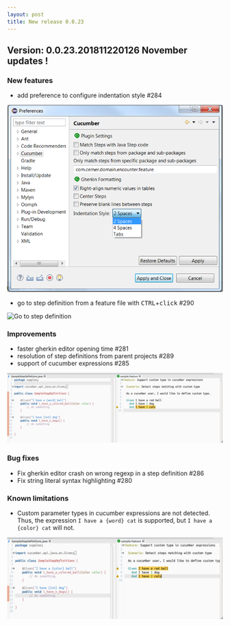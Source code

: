 ```yaml
---
layout: post
title: New release 0.0.23
---
```

Version: 0.0.23.201811220126 
November updates !
---

### New features

 * add preference to configure indentation style #284

![Indentation preference](/images/_posts/2018-11-22/indentation_preference.png)

 * go to step definition from a feature file with <kbd>CTRL</kbd>+<kbd>click</kbd> #290

![Go to step definition](/images/_posts/2018-11-22/goto_ctrl_click.png)

### Improvements

 * faster gherkin editor opening time #281  
 * resolution of step definitions from parent projects #289 
 * support of cucumber expressions #285

![Support cucumber expression](/images/_posts/2018-11-22/cucumber_expression.png)

### Bug fixes

 * Fix gherkin editor crash on wrong regexp in a step definition #286
 * Fix string literal syntax highlighting #280

### Known limitations

 * Custom parameter types in cucumber expressions are not detected. Thus, the expression `I have a {word} cat` is supported, but `I have a {color} cat` will not. 

![Support cucumber expression limitation](/images/_posts/2018-11-22/cucumber_expression_limitation.png)
